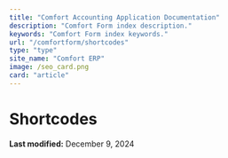 ```yaml
---
title: "Comfort Accounting Application Documentation"
description: "Comfort Form index description."
keywords: "Comfort Form index keywords."
url: "/comfortform/shortcodes"
type: "type"
site_name: "Comfort ERP"
image: /seo_card.png
card: "article"
---
```

# Shortcodes


**Last modified:** December 9, 2024